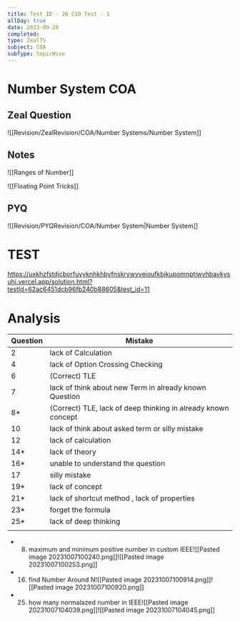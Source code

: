 ```yaml
---
title: Test ID - 26 CSO Test - 1
allDay: true
date: 2023-09-28
completed: 
type: ZealTS
subject: COA
subType: topicWise
---
```

# Number System COA

## Zeal Question 
![[Revision/ZealRevision/COA/Number Systems/Number System]]



## Notes


![[Ranges of Number]]

![[Floating Point Tricks]]





## PYQ
![[Revision/PYQRevision/COA/Number System|Number System]]


# TEST 
https://uxkhzfstdjcborfuyyknhkhbyfnskrywvveioufkbjkupomnptjwvhbavkysuhi.vercel.app/solution.html?testId=62ac6451dcb96fb240b88605&test_id=11
# Analysis 
| Question | Mistake                                                       |
| -------- | ------------------------------------------------------------- |
| 2        | lack of Calculation                                           |
| 4        | lack of Option Crossing Checking                              |
| 6        | (Correct) TLE                                                 |
| 7        | lack of think about new Term in already known Question        |
| 8*       | (Correct) TLE, lack of deep thinking in already known concept |
| 10       | lack of think about asked term or silly mistake               |
| 12       | lack of calculation                                           |
| 14*      | lack of theory                                                |
| 16*      | unable to understand the question                             |
| 17       | silly mistake                                                 |
| 19*      | lack of concept                                               |
| 21*      | lack of shortcut method , lack of properties                  |
| 23*      | forget the formula                                            |
| 25*      | lack of deep thinking                                         |
|          |                                                               |


- 8. maximum and minimum positive number in custom IEEE![[Pasted image 20231007100240.png]]![[Pasted image 20231007100253.png]]
- 16. find Number Around N![[Pasted image 20231007100914.png]]![[Pasted image 20231007100920.png]]
- 25. how many normalazed number in IEEE![[Pasted image 20231007104039.png]]![[Pasted image 20231007104045.png]]
 
